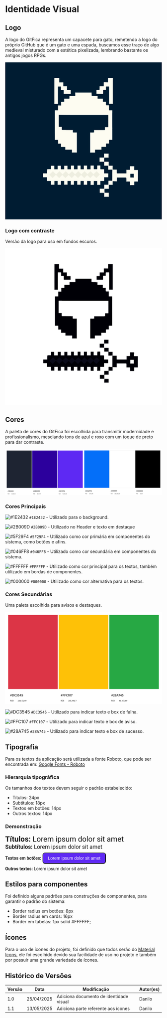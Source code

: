 # Identidade Visual

## Logo

A logo do GitFica representa um capacete para gato, remetendo a logo do próprio GitHub que é um gato e uma espada, buscamos esse traço de algo medieval misturado com a estética pixelizada, lembrando bastante os antigos jogos RPGs.

![Logo GitFica](../assets/images/logo.png)

### Logo com contraste

Versão da logo para uso em fundos escuros.

![Logo GitFica Contraste](../assets/images/logo-constrate.png)

## Cores

A paleta de cores do GitFica foi escolhida para transmitir modernidade e profissionalismo, mesclando tons de azul e roxo com um toque de preto para dar contraste.

![Paleta de Cores GitFica](../assets/images/cores.png)

### Cores Principais

![#1E2432](https://placehold.co/15x15/1E2432/1E2432.png) `#1E2432` - Utilizado para o background.

![#2B009D](https://placehold.co/15x15/2B009D/2B009D.png) `#2B009D` - Utilizado no Header e texto em destaque

![#5F29F4](https://placehold.co/15x15/5F29F4/5F29F4.png) `#5F29F4` - Utilizado como cor primária em componentes do sistema, como botões e afins.

![#046FF8](https://placehold.co/15x15/046FF8/046FF8.png) `#046FF8` - Utilizado como cor secundária em componentes do sistema.

![#FFFFFF](https://placehold.co/15x15/FFFFFF/FFFFFF.png) `#FFFFFF` - Utilizado como cor principal para os textos, também utilizado em bordas de componentes.

![#000000](https://placehold.co/15x15/000000/000000.png) `#000000` - Utilizado como cor alternativa para os textos.

### Cores Secundárias

Uma paleta escolhida para avisos e destaques.

![Paleta de Cores GitFica Secundária](../assets/images/cores-2.png)

![#DC3545](https://placehold.co/15x15/DC3545/DC3545.png) `#DC3545` - Utilizado para indicar texto e box de falha.

![#FFC107](https://placehold.co/15x15/FFC107/FFC107.png) `#FFC107` - Utilizado para indicar texto e box de aviso.

![#28A745](https://placehold.co/15x15/28A745/28A745.png) `#28A745` - Utilizado para indicar texto e box de sucesso.


## Tipografia

Para os textos da aplicação será utilizada a fonte Roboto, que pode ser encontrada em: [Google Fonts - Roboto](https://fonts.google.com/specimen/Roboto)


### Hierarquia tipográfica

Os tamanhos dos textos devem seguir o padrão estabelecido:

- Títulos: 24px
- Subtítulos: 18px
- Textos em botões: 14px
- Outros textos: 14px

### Demonstração

<div style="font-family: 'Roboto', sans-serif;">
    <span style="font-size: 24px;"><strong>Títulos: </strong>Lorem ipsum dolor sit amet</span><br />
    <span style="font-size: 18px;"><strong>Subtítulos: </strong>Lorem ipsum dolor sit amet</span><br />
    <strong style="font-size: 14px;">Textos em botões: </strong><button style="font-size: 14px; padding: 8px 16px; margin: 8px 0; background: #5F29F4; color: #ffffff;cursor: pointer; border-radius: 8px">Lorem ipsum dolor sit amet</button><br />
    <strong style="font-size: 14px;">Outros textos: </strong><span style="font-size: 14px;">Lorem ipsum dolor sit amet</span>
</div>

## Estilos para componentes

Foi definido alguns padrões para construções de componentes, para garantir o padrão do sistema:

- Border radius em botões: 8px
- Border radius em cards: 16px
- Border em tabelas: 1px solid #FFFFFF;

## Ícones

Para o uso de ícones do projeto, foi definido que todos serão do [Material Icons](https://fonts.google.com/icons), ele foi escolhido devido sua facilidade de uso no projeto e também por possuir uma grande variedade de ícones.

## Histórico de Versões

| Versão | Data       | Modificação                | Autor(es)         |
|--------|------------|----------------------------|-------------------|
|   1.0  | 25/04/2025 | Adiciona documento de identidade visual    | Danilo         |
|   1.1  | 13/05/2025 | Adiciona parte referente aos ícones    | Danilo         |
